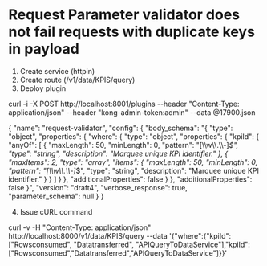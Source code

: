 
# Request Parameter validator does not fail requests with duplicate keys in payload

1. Create service (httpin)
2. Create route (/v1/data/KPIS/query)
3. Deploy plugin

curl -i -X POST http://localhost:8001/plugins --header "Content-Type: application/json" --header "kong-admin-token:admin" --data @17900.json  


{
"name": "request-validator",
"config": {
"body_schema": "{ \"type\": \"object\", \"properties\": { \"where\": { \"type\": \"object\", \"properties\": { \"kpiId\": { \"anyOf\": [ { \"maxLength\": 50, \"minLength\": 0, \"pattern\": \"[\\\\w\\\\.\\\\-]*$\", \"type\": \"string\", \"description\": \"Marquee unique KPI identifier.\" }, { \"maxItems\": 2, \"type\": \"array\", \"items\": { \"maxLength\": 50, \"minLength\": 0, \"pattern\": \"[\\\\w\\\\.\\\\-]*$\", \"type\": \"string\", \"description\": \"Marquee unique KPI identifier.\" } } ] } }, \"additionalProperties\": false } }, \"additionalProperties\": false }",
"version": "draft4",
"verbose_response": true,
"parameter_schema": null
}
}
 

4. Issue cURL command

curl -v -H "Content-Type: application/json" http://localhost:8000/v1/data/KPIS/query --data '{"where":{"kpiId":["Rowsconsumed", "Datatransferred", "APIQueryToDataService"],"kpiId":["Rowsconsumed","Datatransferred","APIQueryToDataService"]}}'
